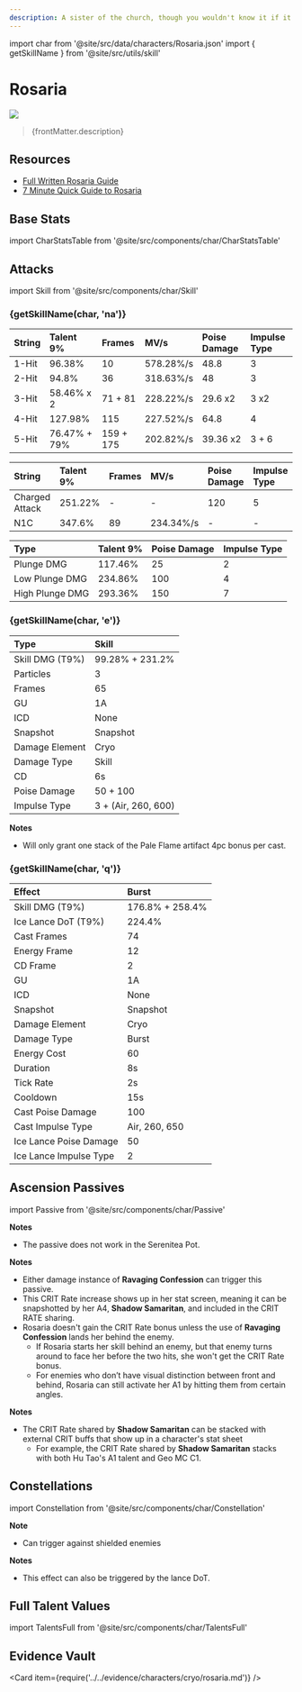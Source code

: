 ```yaml
---
description: A sister of the church, though you wouldn't know it if it weren't for her attire. Known for her sharp, cold words and manner, she often works alone.
---
```


import char from '@site/src/data/characters/Rosaria.json'
import { getSkillName } from '@site/src/utils/skill'

# Rosaria

![](/assets/characters/gacha/Rosaria.png)

<blockquote>{frontMatter.description}</blockquote>

## Resources

* [Full Written Rosaria Guide](https://keqingmains.com/rosaria/)  
* [7 Minute Quick Guide to Rosaria](https://youtu.be/JQ01_OKxdbs)

## Base Stats

import CharStatsTable from '@site/src/components/char/CharStatsTable'

<CharStatsTable char={char} />

## Attacks

import Skill from '@site/src/components/char/Skill'

<Tabs>
<TabItem value='na' label='Normal Attacks'>
<h3>{getSkillName(char, 'na')}</h3>
<div class='talent-columns'>
<Skill char={char} skill='na' sectionFilter='Normal Attack' />

| String | Talent 9% | Frames | MV/s | Poise Damage | Impulse Type |
| :--- | :--- | :--- | :--- | :--- | :--- |
| 1-Hit | 96.38% | 10 | 578.28%/s | 48.8 | 3 |
| 2-Hit | 94.8% | 36 | 318.63%/s | 48 | 3 |
| 3-Hit | 58.46% x 2 | 71 + 81 | 228.22%/s | 29.6 x2 | 3 x2|
| 4-Hit | 127.98% | 115 | 227.52%/s | 64.8 | 4 |
| 5-Hit | 76.47% + 79% | 159 + 175 | 202.82%/s | 39.36 x2 | 3 + 6 |

</div>
<div class='talent-columns'>
<Skill char={char} skill='na' sectionFilter='Charged Attack' />

| String | Talent 9% | Frames | MV/s | Poise Damage | Impulse Type |
| :--- | :--- | :--- | :--- | :--- | :--- |
| Charged Attack | 251.22% | - | - | 120 | 5 |
| N1C | 347.6% | 89 | 234.34%/s | - | - |

</div>
<div class='talent-columns'>
<Skill char={char} skill='na' sectionFilter='Plunging Attack' />

| Type | Talent 9% | Poise Damage | Impulse Type |
| :--- | :--- | :--- | :--- |
| Plunge DMG | 117.46% | 25 | 2 |
| Low Plunge DMG | 234.86% | 100 | 4 |
| High Plunge DMG | 293.36% | 150 | 7 |

</div>
</TabItem>

<TabItem value='e' label='Skill'>
<h3>{getSkillName(char, 'e')}</h3>
<div class='talent-columns'>
<Skill char={char} skill='e' />

| Type | Skill |
| :--- | :--- |
| Skill DMG \(T9%\) | 99.28% + 231.2% |
| Particles | 3 |
| Frames | 65 |
| GU | 1A |
| ICD | None |
| Snapshot | Snapshot |
| Damage Element | Cryo |
| Damage Type | Skill |
| CD | 6s |
| Poise Damage | 50 + 100 |
| Impulse Type | 3 + \(Air, 260, 600\) |

</div>

**Notes**
* Will only grant one stack of the Pale Flame artifact 4pc bonus per cast.

</TabItem>

<TabItem value='q' label='Burst'>
<h3>{getSkillName(char, 'q')}</h3>
<div class='talent-columns'>
<Skill char={char} skill='q'/>

| Effect | Burst |
| :--- | :--- |
| Skill DMG \(T9%\) | 176.8% + 258.4% |
| Ice Lance DoT \(T9%\) | 224.4% |
| Cast Frames | 74 |
| Energy Frame | 12 |
| CD Frame | 2 |
| GU | 1A |
| ICD | None |
| Snapshot | Snapshot |
| Damage Element | Cryo |
| Damage Type |  Burst |
| Energy Cost | 60 |
| Duration | 8s |
| Tick Rate | 2s |
| Cooldown | 15s |
| Cast Poise Damage | 100 |
| Cast Impulse Type | Air, 260, 650 |
| Ice Lance Poise Damage | 50 |
| Ice Lance Impulse Type | 2 |

</div>
</TabItem>
</Tabs>

## Ascension Passives

import Passive from '@site/src/components/char/Passive'

<Tabs>
<TabItem value='passive' label='Passive'>
<Passive char={char} passive={2} />

**Notes**
* The passive does not work in the Serenitea Pot.

</TabItem>

<TabItem value='a1' label='Ascension 1'>
<Passive char={char} passive={0} />

**Notes**
* Either damage instance of **Ravaging Confession** can trigger this passive.
* This CRIT Rate increase shows up in her stat screen, meaning it can be snapshotted by her A4, **Shadow Samaritan**, and included in the CRIT RATE sharing.
* Rosaria doesn't gain the CRIT Rate bonus unless the use of **Ravaging Confession** lands her behind the enemy.
  * If Rosaria starts her skill behind an enemy, but that enemy turns around to face her before the two hits, she won't get the CRIT Rate bonus.  
  * For enemies who don’t have visual distinction between front and behind, Rosaria can still activate her A1 by hitting them from certain angles.

</TabItem>

<TabItem value="a4" label="Ascension 4">
<Passive char={char} passive={1} />

**Notes**
* The CRIT Rate shared by **Shadow Samaritan** can be stacked with external CRIT buffs that show up in a character's stat sheet
  * For example, the CRIT Rate shared by **Shadow Samaritan** stacks with both Hu Tao's A1 talent and Geo MC C1.

</TabItem>
</Tabs>

## Constellations

import Constellation from '@site/src/components/char/Constellation'

<Tabs>
<TabItem value='c1' label='C1'>
<Constellation char={char} constellation={1} />

**Note**
* Can trigger against shielded enemies

</TabItem>

<TabItem value='c2' label='C2'>
<Constellation char={char} constellation={2} />
</TabItem>

<TabItem value='c3' label='C3'>
<Constellation char={char} constellation={3} />
</TabItem>

<TabItem value='c4' label='C4'>
<Constellation char={char} constellation={4} />
</TabItem>

<TabItem value='c5' label='C5'>
<Constellation char={char} constellation={5} />
</TabItem>

<TabItem value='c6' label='C6'>
<Constellation char={char} constellation={6} />

**Notes**
* This effect can also be triggered by the lance DoT.

</TabItem>
</Tabs>

## Full Talent Values

import TalentsFull from '@site/src/components/char/TalentsFull'

<TalentsFull char={char}/>

## Evidence Vault

<Card item={require('../../evidence/characters/cryo/rosaria.md')} />

